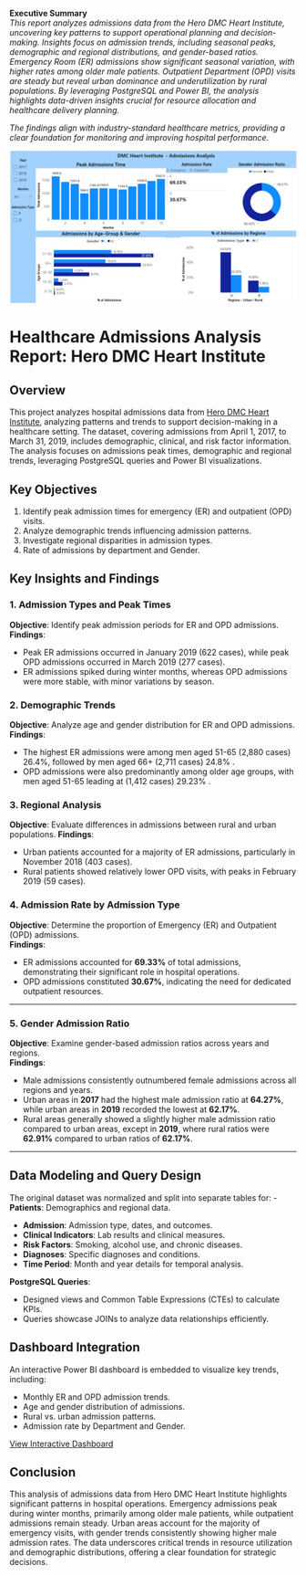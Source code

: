 **Executive Summary**  
*This report analyzes admissions data from the Hero DMC Heart Institute, uncovering key patterns to support operational planning and decision-making. Insights focus on admission trends, including seasonal peaks, demographic and regional distributions, and gender-based ratios. Emergency Room (ER) admissions show significant seasonal variation, with higher rates among older male patients. Outpatient Department (OPD) visits are steady but reveal urban dominance and underutilization by rural populations. By leveraging PostgreSQL and Power BI, the analysis highlights data-driven insights crucial for resource allocation and healthcare delivery planning.*  

*The findings align with industry-standard healthcare metrics, providing a clear foundation for monitoring and improving hospital performance.*  

![DMC Dashboard](dmcpic.JPG)

# Healthcare Admissions Analysis Report: Hero DMC Heart Institute

## Overview

This project analyzes hospital admissions data from [Hero DMC Heart Institute](https://www.kaggle.com/datasets/ashishsahani/hospital-admissions-data/data), analyzing patterns and trends to support decision-making in a healthcare setting.
The dataset, covering admissions from April 1, 2017, to March 31, 2019, includes demographic, clinical, and risk factor information.
The analysis focuses on admissions peak times, demographic and regional trends, leveraging PostgreSQL queries and Power BI visualizations.

## Key Objectives

1.  Identify peak admission times for emergency (ER) and outpatient (OPD) visits.
2.  Analyze demographic trends influencing admission patterns.
3.  Investigate regional disparities in admission types.
4.  Rate of admissions by department and Gender.

## Key Insights and Findings

### 1. Admission Types and Peak Times

**Objective**: Identify peak admission periods for ER and OPD admissions.
**Findings**:
- Peak ER admissions occurred in January 2019 (622 cases), while peak OPD admissions occurred in March 2019 (277 cases).
- ER admissions spiked during winter months, whereas OPD admissions were more stable, with minor variations by season.

### 2. Demographic Trends

**Objective**: Analyze age and gender distribution for ER and OPD admissions.
**Findings**:
- The highest ER admissions were among men aged 51-65 (2,880 cases) 26.4%, followed by men aged 66+ (2,711 cases) 24.8% .
- OPD admissions were also predominantly among older age groups, with men aged 51-65 leading at (1,412 cases) 29.23% .

### 3. Regional Analysis

**Objective**: Evaluate differences in admissions between rural and urban populations.
**Findings**:
- Urban patients accounted for a majority of ER admissions, particularly in November 2018 (403 cases).
- Rural patients showed relatively lower OPD visits, with peaks in February 2019 (59 cases).

### 4. Admission Rate by Admission Type

**Objective**: Determine the proportion of Emergency (ER) and Outpatient (OPD) admissions.  
**Findings**:  
- ER admissions accounted for **69.33%** of total admissions, demonstrating their significant role in hospital operations.  
- OPD admissions constituted **30.67%**, indicating the need for dedicated outpatient resources.

---

### 5. Gender Admission Ratio

**Objective**: Examine gender-based admission ratios across years and regions.  
**Findings**:  
- Male admissions consistently outnumbered female admissions across all regions and years.  
- Urban areas in **2017** had the highest male admission ratio at **64.27%**, while urban areas in **2019** recorded the lowest at **62.17%**.  
- Rural areas generally showed a slightly higher male admission ratio compared to urban areas, except in **2019**, where rural ratios were **62.91%** compared to urban ratios of **62.17%**.

---

## Data Modeling and Query Design

The original dataset was normalized and split into separate tables for: - **Patients**: Demographics and regional data.
- **Admission**: Admission type, dates, and outcomes.
- **Clinical Indicators**: Lab results and clinical measures.
- **Risk Factors**: Smoking, alcohol use, and chronic diseases.
- **Diagnoses**: Specific diagnoses and conditions.
- **Time Period**: Month and year details for temporal analysis.

**PostgreSQL Queries**:
- Designed views and Common Table Expressions (CTEs) to calculate KPIs.
- Queries showcase JOINs to analyze data relationships efficiently.

## Dashboard Integration

An interactive Power BI dashboard is embedded to visualize key trends, including:
- Monthly ER and OPD admission trends.
- Age and gender distribution of admissions.
- Rural vs. urban admission patterns.
- Admission rate by Department and Gender.

[View Interactive Dashboard](https://app.powerbi.com/groups/me/reports/2721d857-7dd2-465e-af67-f3384318f158/ReportSection?experience=power-bi)

## Conclusion

This analysis of admissions data from Hero DMC Heart Institute highlights significant patterns in hospital operations. Emergency admissions peak during winter months, primarily among older male patients, while outpatient admissions remain steady. Urban areas account for the majority of emergency visits, with gender trends consistently showing higher male admission rates. The data underscores critical trends in resource utilization and demographic distributions, offering a clear foundation for strategic decisions.
